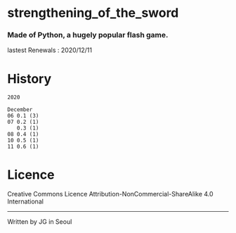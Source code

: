 # strengthening_of_the_sword
### Made of Python, a hugely popular flash game.

lastest Renewals : 2020/12/11

# History

```
2020

December
06 0.1 (3)
07 0.2 (1)
   0.3 (1)
08 0.4 (1)
10 0.5 (1)
11 0.6 (1)
```

# Licence

 Creative Commons Licence Attribution-NonCommercial-ShareAlike 4.0 International
 
---
 
 Written by JG in Seoul

